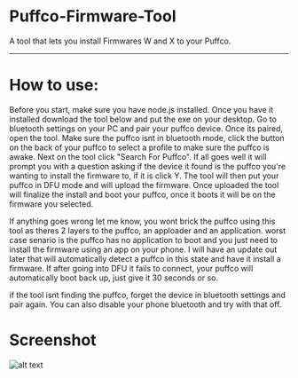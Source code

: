# Puffco-Firmware-Tool
A tool that lets you install Firmwares W and X to your Puffco.

--------
# How to use:

Before you start, make sure you have node.js installed. Once you have it installed download the tool below and put the exe on your desktop. Go to bluetooth settings on your PC and pair your puffco device.
Once its paired, open the tool. Make sure the puffco isnt in bluetooth mode, click the button on the back of your puffco to select a profile to make sure the puffco is awake. Next on the tool click "Search For Puffco". If all goes well it will prompt you with a question asking if the device it found is the puffco you're wanting to install the firmware to, if it is click Y. The tool will then put your puffco in DFU mode and will upload the firmware. Once uploaded the tool will finalize the install and boot your puffco, once it boots it will be on the firmware you selected.

If anything goes wrong let me know, you wont brick the puffco using this tool as theres 2 layers to the puffco, an apploader and an application. worst case senario is the puffco has no application to boot and you just need to install the firmware using an app on your phone. I will have an update out later that will automatically detect a puffco in this state and have it install a firmware. 
If after going into DFU it fails to connect, your puffco will automatically boot back up, just give it 30 seconds or so.

if the tool isnt finding the puffco, forget the device in bluetooth settings and pair again.
You can also disable your phone bluetooth and try with that off.

# Screenshot
![alt text](https://i.imgur.com/MOsW1wU.png)
